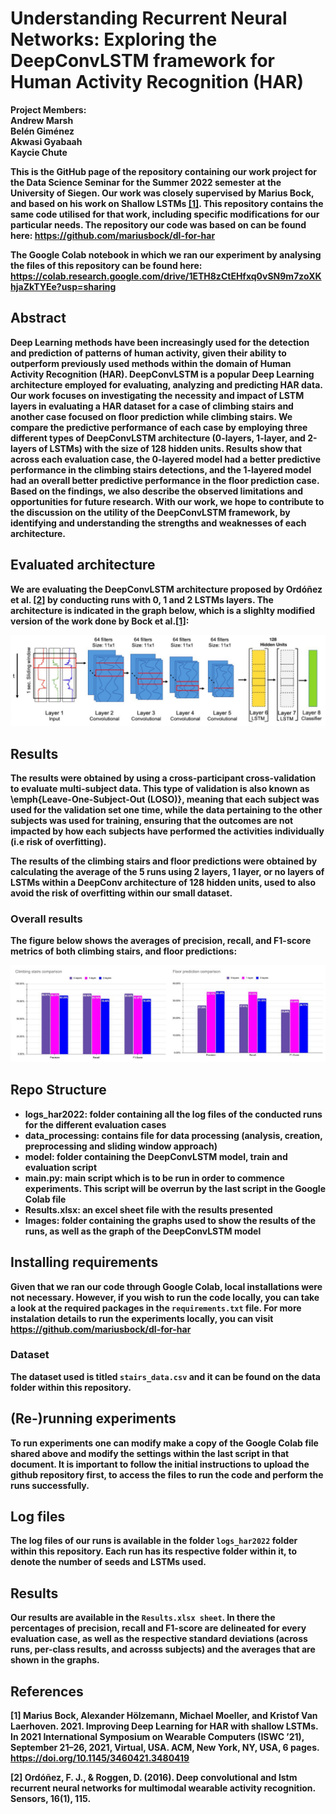 # Understanding Recurrent Neural Networks: Exploring the DeepConvLSTM framework for Human Activity Recognition (HAR)

<b>Project Members:<b><br/>
Andrew Marsh <br/>
Belén Giménez <br/>
Akwasi Gyabaah <br/>
Kaycie Chute <br/>


This is the GitHub page of the repository containing our work project for the Data Science Seminar for the Summer 2022 semester at the University of Siegen. Our work was closely supervised by Marius Bock, and based on his work on Shallow LSTMs [[1]](#1). This repository contains the same code utilised for that work, including specific modifications for our particular needs. The repository our code was based on can be found here: https://github.com/mariusbock/dl-for-har 

The Google Colab notebook in which we ran our experiment by analysing the files of this repository can be found here: https://colab.research.google.com/drive/1ETH8zCtEHfxq0vSN9m7zoXKhjaZkTYEe?usp=sharing 

## Abstract
Deep Learning methods have been increasingly used for the detection and prediction of patterns of human activity, given their ability to outperform previously used methods within the domain of Human Activity Recognition (HAR). DeepConvLSTM is a popular Deep Learning architecture employed for evaluating, analyzing and predicting HAR data. Our work focuses on investigating the necessity and impact of LSTM layers in evaluating a HAR dataset for a case of climbing stairs and another case focused on floor prediction while climbing stairs. We compare the predictive performance of each case by employing three different types of DeepConvLSTM architecture (0-layers, 1-layer, and 2-layers of LSTMs) with the size of 128 hidden units. Results show that across each evaluation case, the 0-layered model had a better predictive performance in the climbing stairs detections, and the 1-layered model had an overall better predictive performance in the floor prediction case. Based on the findings, we also describe the observed limitations and opportunities for future research. With our work, we hope to contribute to the discussion on the utility of the DeepConvLSTM framework, by identifying and understanding the strengths and weaknesses of each architecture.

## Evaluated architecture

We are evaluating the DeepConvLSTM architecture proposed by Ordóñez et al. [[2]](#2) by conducting runs with 0, 1 and 2 LSTMs layers. The architecture is indicated in the graph below, which is a slighlty modified version of the work done by Bock et al.[[1]](#1): 
<p align="center">
  <img width="" height="" src="Images/deepconvlstm_bock2021.jpg">
</p>

## Results
The results were obtained by using a cross-participant cross-validation to evaluate multi-subject data. This type of validation is also known as \emph{Leave-One-Subject-Out (LOSO)}, meaning that each subject was used for the validation set one time, while the data pertaining to the other subjects was used for training, ensuring that the outcomes are not impacted by how each subjects have performed the activities individually (i.e risk of overfitting). 

The results of the climbing stairs and floor predictions were obtained by calculating the average of the 5 runs using 2 layers, 1 layer, or no layers of LSTMs within a DeepConv architecture of 128 hidden units, used to also avoid the risk of overfitting within our small dataset. 


### Overall results
The figure below shows the averages of precision, recall, and F1-score metrics of both climbing stairs, and floor predictions:
<p align="center">
  <img width="" height="" src="Images/results_combined.jpg">
</p>


## Repo Structure
- logs_har2022: folder containing all the log files of the conducted runs for the different evaluation cases
- data_processing: contains file for data processing (analysis, creation, preprocessing and sliding window approach)
- model: folder containing the DeepConvLSTM model, train and evaluation script
- main.py: main script which is to be run in order to commence experiments. This script will be overrun by the last script in the Google Colab file
- Results.xlsx: an excel sheet file with the results presented 
- Images: folder containing the graphs used to show the results of the runs, as well as the graph of the DeepConvLSTM model

## Installing requirements

Given that we ran our code through Google Colab, local installations were not necessary. However, if you wish to run the code locally, you can take a look at the required packages in the ```requirements.txt``` file. For more instalation details to run the experiments locally, you can visit https://github.com/mariusbock/dl-for-har 


### Dataset
The dataset used is titled ```stairs_data.csv``` and it can be found on the data folder within this repository.


## (Re-)running experiments

To run experiments one can modify make a copy of the Google Colab file shared above and modify the settings within the last script in that document. It is important to follow the initial instructions to upload the github repository first, to access the files to run the code and perform the runs successfully.  

## Log files

The log files of our runs is available in the folder ```logs_har2022``` folder within this repository. Each run has its respective folder within it, to denote the number of seeds and LSTMs used.

## Results 

Our results are available in the ```Results.xlsx sheet```. In there the percentages of precision, recall and F1-score are delineated for every evaluation case, as well as the respective standard deviations (across runs, per-class results, and acrosss subjects) and the averages that are shown in the graphs. 

## References
<a id="1">[1]</a> Marius Bock, Alexander Hölzemann, Michael Moeller, and Kristof Van Laerhoven. 2021. Improving Deep Learning for HAR with shallow LSTMs. In 2021 International Symposium on Wearable Computers (ISWC ’21), September 21–26, 2021, Virtual, USA. ACM, New York, NY, USA, 6 pages. https://doi.org/10.1145/3460421.3480419 

<a id="2">[2]</a> Ordóñez, F. J., & Roggen, D. (2016). Deep convolutional and lstm recurrent neural networks for multimodal wearable activity recognition. Sensors, 16(1), 115.

